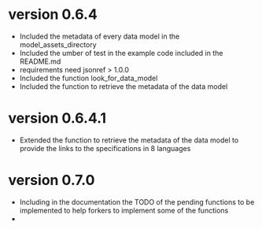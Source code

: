 # version 0.6.4
- Included the metadata of every data model in the model_assets_directory
- Included the umber of test in the example code included in the README.md
- requirements need jsonref > 1.0.0
- Included the function look_for_data_model
- Included the function to retrieve the metadata of the data model

# version 0.6.4.1
- Extended the function to retrieve the metadata of the data model to provide the links to the specifications in 8 languages

# version 0.7.0
- Including in the documentation the TODO of the pending functions to be implemented to help forkers to implement some of the functions
-